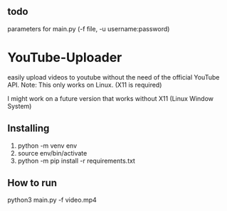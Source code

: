 ## todo
parameters for main.py (-f file, -u username:password)



YouTube-Uploader
===============
easily upload videos to youtube without the need of the official YouTube API.
Note: This only works on Linux. (X11 is required)

I might work on a future version that works without X11 (Linux Window System)


Installing 
---------------

1. python -m venv env
2. source env/bin/activate
3. python -m pip install -r requirements.txt

How to run
---------------

python3 main.py -f video.mp4
